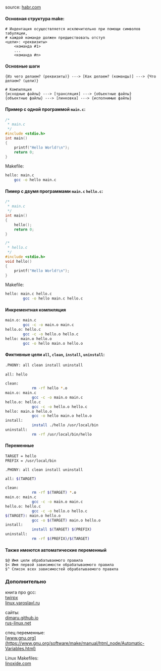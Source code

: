 source: [habr.com](https://habr.com/ru/post/211751/)  

#### Основная структура make:
```
# Индентация осуществляется исключительно при помощи символов табуляции,
# каждой команде должен предшествовать отступ
<цели>: <реквизиты>
	<команда #1>
	...
	<команда #n>
```

#### Основные шаги
```
{Из чего делаем? (реквизиты)} ---> [Как делаем? (команды)] ---> {Что делаем? (цели)}

# Компиляция
{исходные файлы} ---> [трансляция] ---> {объектные файлы}
{объектные файлы} ---> [линковка] ---> {исполнимые файлы}
```

#### Пример с одной программой `main.c`:
```C
/*
 * main.c
 */
#include <stdio.h>
int main()
{
	printf("Hello World!\n");
	return 0;
}
```

Makefile:
```sh
hello: main.c
	gcc -o hello main.c
```

#### Пимер с двумя программами `main.c` `hello.c`:
```C
/*
 * main.c
 */
int main()
{
	hello();
	return 0;
}
```
```C
/*
 * hello.c
 */
#include <stdio.h>
void hello()
{
	printf("Hello World!\n");
}
```

Makefile:
```sh
hello: main.c hello.c
        gcc -o hello main.c hello.c
```

#### Инкрементная компиляция
```sh
main.o: main.c
        gcc -c -o main.o main.c
hello.o: hello.c
        gcc -c -o hello.o hello.c
hello: main.o hello.o
        gcc -o hello main.o hello.o
```

#### Фиктивные цели `all`, `clean`, `install`, `uninstall`:
```sh
.PHONY: all clean install uninstall
	
all: hello
	
clean:
			rm -rf hello *.o
main.o: main.c
			gcc -c -o main.o main.c
hello.o: hello.c
			gcc -c -o hello.o hello.c
hello: main.o hello.o
			gcc -o hello main.o hello.o
install:
			install ./hello /usr/local/bin
uninstall:
			rm -rf /usr/local/bin/hello
```

#### Переменные
```sh
TARGET = hello
PREFIX = /usr/local/bin

.PHONY: all clean install uninstall

all: $(TARGET)
	
clean:
			rm -rf $(TARGET) *.o
main.o: main.c
			gcc -c -o main.o main.c
hello.o: hello.c
			gcc -c -o hello.o hello.c
$(TARGET): main.o hello.o
			gcc -o $(TARGET) main.o hello.o
install:
			install $(TARGET) $(PREFIX)
uninstall:
			rm -rf $(PREFIX)/$(TARGET)
```

#### Также имеются автоматические переменный
```
$@ Имя цели обрабатываемого правила
$< Имя первой зависимости обрабатываемого правила
$^ Список всех зависимостей обрабатываемого правила
```

### Дополнительно
книга про gcc:  
[twirpx](https://www.twirpx.org/file/2101475/grant/)    
[linux.yaroslavl.ru](http://linux.yaroslavl.ru/docs/prog/gnu_make_3-79_russian_manual.html#SEC6)  

сайты:  
[dimaru.github.io](https://dimaru.github.io/make-doc/make.html)  
[rus-linux.net](http://rus-linux.net/nlib.php?name=/MyLDP/algol/gnu_make/gnu_make_3-79_russian_manual.html#SEC101)  

спец переменные:   
[www.gnu.org](https://www.gnu.org/software/make/manual/html_node/Automatic-Variables.html)  

Linux Makefiles:  
[linoxide.com](https://linoxide.com/how-tos/learn-linux-makefiles/)  
